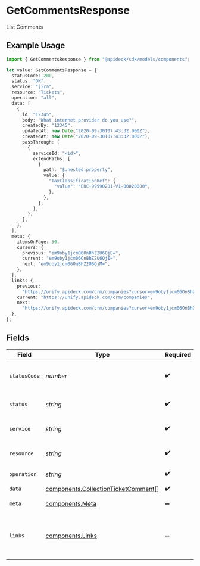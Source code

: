 # GetCommentsResponse

List Comments

## Example Usage

```typescript
import { GetCommentsResponse } from "@apideck/sdk/models/components";

let value: GetCommentsResponse = {
  statusCode: 200,
  status: "OK",
  service: "jira",
  resource: "Tickets",
  operation: "all",
  data: [
    {
      id: "12345",
      body: "What internet provider do you use?",
      createdBy: "12345",
      updatedAt: new Date("2020-09-30T07:43:32.000Z"),
      createdAt: new Date("2020-09-30T07:43:32.000Z"),
      passThrough: [
        {
          serviceId: "<id>",
          extendPaths: [
            {
              path: "$.nested.property",
              value: {
                "TaxClassificationRef": {
                  "value": "EUC-99990201-V1-00020000",
                },
              },
            },
          ],
        },
      ],
    },
  ],
  meta: {
    itemsOnPage: 50,
    cursors: {
      previous: "em9oby1jcm06OnBhZ2U6OjE=",
      current: "em9oby1jcm06OnBhZ2U6OjI=",
      next: "em9oby1jcm06OnBhZ2U6OjM=",
    },
  },
  links: {
    previous:
      "https://unify.apideck.com/crm/companies?cursor=em9oby1jcm06OnBhZ2U6OjE%3D",
    current: "https://unify.apideck.com/crm/companies",
    next:
      "https://unify.apideck.com/crm/companies?cursor=em9oby1jcm06OnBhZ2U6OjM",
  },
};
```

## Fields

| Field                                                                                      | Type                                                                                       | Required                                                                                   | Description                                                                                | Example                                                                                    |
| ------------------------------------------------------------------------------------------ | ------------------------------------------------------------------------------------------ | ------------------------------------------------------------------------------------------ | ------------------------------------------------------------------------------------------ | ------------------------------------------------------------------------------------------ |
| `statusCode`                                                                               | *number*                                                                                   | :heavy_check_mark:                                                                         | HTTP Response Status Code                                                                  | 200                                                                                        |
| `status`                                                                                   | *string*                                                                                   | :heavy_check_mark:                                                                         | HTTP Response Status                                                                       | OK                                                                                         |
| `service`                                                                                  | *string*                                                                                   | :heavy_check_mark:                                                                         | Apideck ID of service provider                                                             | jira                                                                                       |
| `resource`                                                                                 | *string*                                                                                   | :heavy_check_mark:                                                                         | Unified API resource name                                                                  | Tickets                                                                                    |
| `operation`                                                                                | *string*                                                                                   | :heavy_check_mark:                                                                         | Operation performed                                                                        | all                                                                                        |
| `data`                                                                                     | [components.CollectionTicketComment](../../models/components/collectionticketcomment.md)[] | :heavy_check_mark:                                                                         | N/A                                                                                        |                                                                                            |
| `meta`                                                                                     | [components.Meta](../../models/components/meta.md)                                         | :heavy_minus_sign:                                                                         | Response metadata                                                                          |                                                                                            |
| `links`                                                                                    | [components.Links](../../models/components/links.md)                                       | :heavy_minus_sign:                                                                         | Links to navigate to previous or next pages through the API                                |                                                                                            |